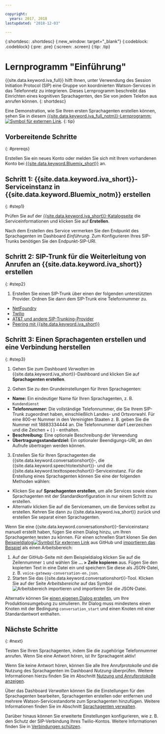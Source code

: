 ```yaml
---

copyright:
  years: 2017, 2018
lastupdated: "2018-12-03"

---
```


{:shortdesc: .shortdesc}
{:new_window: target="_blank"}
{:codeblock: .codeblock}
{:pre: .pre}
{:screen: .screen}
{:tip: .tip}

# Lernprogramm "Einführung"
{{site.data.keyword.iva_full}} hilft Ihnen, unter Verwendung des Session Initiation Protocol (SIP) eine Gruppe von koordinierten Watson-Services in das Telefonnetz zu integrieren. Dieses Lernprogramm beschreibt das Einrichten eines kognitiven Sprachagenten, den Sie von jedem Telefon aus anrufen können.
{: shortdesc}

Eine Demonstration, wie Sie Ihren ersten Sprachagenten erstellen können, sehen Sie in diesem [{{site.data.keyword.iva_full_notm}}-Lernprogramm: ![Symbol für externen Link](../../icons/launch-glyph.svg "Symbol für externen Link")](https://developer.ibm.com/tv/building-voice-enabled-cognitive-applications-with-watson/).
{: tip}

## Vorbereitende Schritte
{: #prereqs}

Erstellen Sie ein neues Konto oder melden Sie sich mit Ihrem vorhandenen Konto bei [{{site.data.keyword.Bluemix_short}}](https://cloud.ibm.com/) an.

## Schritt 1: {{site.data.keyword.iva_short}}-Serviceinstanz in {{site.data.keyword.Bluemix_notm}} erstellen
{: #step1}

Prüfen Sie auf der [{{site.data.keyword.iva_short}}-Katalogseite](https://cloud.ibm.com/catalog/services/voice-agent-with-watson) die Serviceinformationen und klicken Sie auf **Erstellen**.

Nach dem Erstellen des Service vermerken Sie den Endpunkt des Sprachagenten im Dashboard _Einführung_. Zum Konfigurieren Ihres SIP-Trunks benötigen Sie den Endpunkt-SIP-URI.

## Schritt 2: SIP-Trunk für die Weiterleitung von Anrufen an {{site.data.keyword.iva_short}} erstellen
{: #step2}

1. Erstellen Sie einen SIP-Trunk über einen der folgenden unterstützten Provider. Ordnen Sie dann dem SIP-Trunk eine Telefonnummer zu.

  * [NetFoundry](connect-SIP.html#NetFoundry-setup)
  * [Twilio](connect-SIP.html#twilio-setup)
  * [AT&T und andere SIP-Trunking-Provider](connect-SIP.html#att-other)
  * [Peering mit {{site.data.keyword.iva_short}}](connect-SIP.html#peering)

## Schritt 3: Einen Sprachagenten erstellen und eine Verbindung herstellen
{: #step3}

1. Gehen Sie zum Dashboard _Verwalten_ im {{site.data.keyword.iva_short}}-Dashboard und klicken Sie auf **Sprachagenten erstellen**.

2. Gehen Sie zu den Grundeinstellungen für Ihren Sprachagenten:
  * **Name:** Ein eindeutiger Name für Ihren Sprachagenten, z. B. `Kundendienst`
  * **Telefonnummer:** Die vollständige Telefonnummer, die Sie Ihrem SIP-Trunk zugeordnet haben, einschließlich Landes- und Ortsvorwahl. Für eine 800-er Nummer in den Vereinigten Staaten z. B. geben Sie die Nummer mit 18883334444 an. Die Telefonnummer darf Leerzeichen und die Zeichen + ( ) - enthalten.
  * **Beschreibung:** Eine optionale Beschreibung der Verwendung
  * **Übertragungsstandardziel:** Ein optionaler Beendigungs-URI, an den Aufrufe übertragen werden können.

3. Erstellen Sie für Ihren Sprachagenten die {{site.data.keyword.conversationshort}}-, die {{site.data.keyword.speechtotextshort}}- und die {{site.data.keyword.texttospeechshort}}-Serviceinstanz. Für die Erstellung eines Sprachagenten können Sie eine der folgenden Methoden wählen:
  * Klicken Sie auf **Sprachagenten erstellen**, um alle Services sowie einen Sprachagenten mit der Standardkonfiguration in nur einem Schritt zu erstellen.
  * Alternativ klicken Sie auf die Servicenamen, um die Services selbst zu erstellen. Kehren Sie dann zu {{site.data.keyword.iva_short}} zurück und erstellen Sie separat einen Sprachagenten.

   Wenn Sie eine {{site.data.keyword.conversationshort}}-Serviceinstanz manuell erstellt haben, fügen Sie einen Dialog hinzu, um Ihren Sprachagenten testen zu können.  Für einen schnellen Start klonen Sie den [Beispieldialog![Symbol für externen Link](../../icons/launch-glyph.svg "Symbol für externen Link")](https://github.com/WASdev/sample.voice.gateway/blob/master/conversation/voice-gateway-conversation-en.json) aus GitHub und [importieren das Beispiel](../conversation/configure-workspace.html#creating-workspaces) als einen Arbeitsbereich:

   1. Auf der GitHub-Seite mit dem Beispieldialog klicken Sie auf die Zeilennummer `1` und wählen Sie **... > Zeile kopieren** aus. Fügen Sie den kopierten Text in eine Datei ein und speichern Sie diese als JSON-Datei, z. B. `voice-gateway-conversation-en.json`.
   2. Starten Sie das {{site.data.keyword.conversationshort}}-Tool. Klicken Sie auf der Seite _Arbeitsbereiche_ auf das Symbol ![Arbeitsbereich importieren](../conversation/images/workspace_import.png) und importieren Sie die JSON-Datei.

  Alternativ können Sie [einen eigenen Dialog erstellen](../conversation/dialog-build.html), um Ihre Produktionsumgebung zu simulieren. Ihr Dialog muss mindestens einen Knoten mit der Bedingung `conversation_start` und einen Knoten mit einer Standardantwort enthalten.


## Nächste Schritte
{: #next}

Testen Sie Ihren Sprachagenten, indem Sie die zugehörige Telefonnummer anrufen. Wenn Sie eine Antwort hören, ist Ihr Sprachagent aktiv!

Wenn Sie keine Antwort hören, können Sie alle Ihre Anrufprotokolle und die Nutzung des Sprachagenten im Dashboard _Nutzung_ überprüfen. Weitere Informationen hierzu finden Sie im Abschnitt [Nutzung und Anrufprotokolle anzeigen](logging.html).

Über das Dashboard _Verwalten_ können Sie die Einstellungen für den Sprachagenten bearbeiten, Sprachagenten erstellen oder entfernen und mehrere Watson-Servicestandorte zum Sprachagenten hinzufügen. Weitere Informationen finden Sie im Abschnitt [Sprachagenten verwalten](managing.html).

Darüber hinaus können Sie erweiterte Einstellungen konfigurieren, wie z. B. den Schutz der SIP-Verbindung Ihres Twilio-Kontos. Weitere Informationen finden Sie in [Verbindungen schützen](secure-trunking.html).
